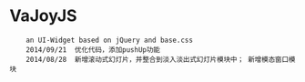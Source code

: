 VaJoyJS
=======

		an UI-Widget based on jQuery and base.css
		2014/09/21  优化代码，添加pushUp功能
		2014/08/28  新增滚动式幻灯片，并整合到淡入淡出式幻灯片模块中； 新增模态窗口模块